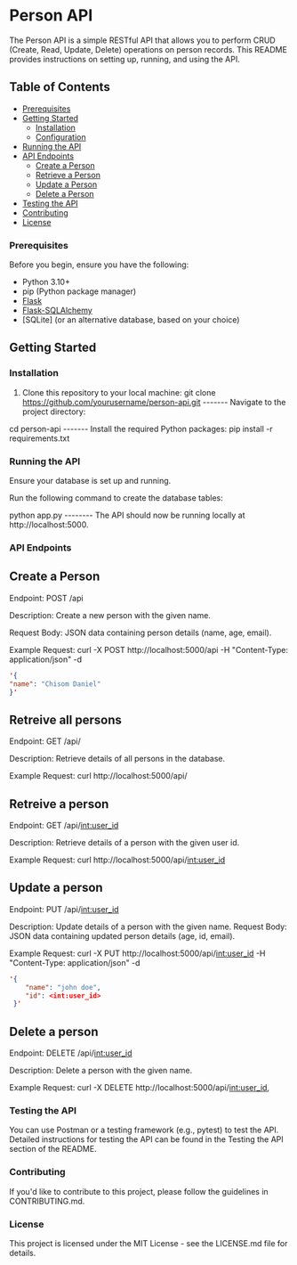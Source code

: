 
# Person API

The Person API is a simple RESTful API that allows you to perform CRUD (Create, Read, Update, Delete) operations on person records. This README provides instructions on setting up, running, and using the API.

## Table of Contents

- [Prerequisites](#prerequisites)
- [Getting Started](#getting-started)
  - [Installation](#installation)
  - [Configuration](#configuration)
- [Running the API](#running-the-api)
- [API Endpoints](#api-endpoints)
  - [Create a Person](#create-a-person)
  - [Retrieve a Person](#retrieve-a-person)
  - [Update a Person](#update-a-person)
  - [Delete a Person](#delete-a-person)
- [Testing the API](#testing-the-api)
- [Contributing](#contributing)
- [License](#license)

### Prerequisites

Before you begin, ensure you have the following:

- Python 3.10+
- pip (Python package manager)
- [Flask](https://flask.palletsprojects.com/en/2.2.x/)
- [Flask-SQLAlchemy](https://flask-sqlalchemy.palletsprojects.com/en/3.x/)
- [SQLite] (or an alternative database, based on your choice)

## Getting Started

### Installation

1. Clone this repository to your local machine:
git clone https://github.com/yourusername/person-api.git ------- Navigate to the project directory:


cd person-api ------- Install the required Python packages:
pip install -r requirements.txt


### Running the API
Ensure your database is set up and running.

Run the following command to create the database tables:


python app.py -------- The API should now be running locally at http://localhost:5000.

### API Endpoints

  ## Create a Person
Endpoint: POST /api

Description: Create a new person with the given name.

Request Body: JSON data containing person details (name, age, email).

Example Request: 
  curl -X POST http://localhost:5000/api -H "Content-Type: application/json" -d 
  ```json
  '{
  "name": "Chisom Daniel"
}'
```
## Retreive all persons
Endpoint: GET /api/

Description: Retrieve details of all persons in the database.

Example Request:
  curl http://localhost:5000/api/


  ## Retreive a person
Endpoint: GET /api/<int:user_id>

Description: Retrieve details of a person with the given user id.

Example Request:
  curl http://localhost:5000/api/<int:user_id>
  

  ## Update a person
Endpoint: PUT /api/<int:user_id>

Description: Update details of a person with the given name.
Request Body: JSON data containing updated person details (age, id, email).

Example Request:
   curl -X PUT http://localhost:5000/api/<int:user_id> -H "Content-Type: application/json" -d 
   ```json
   '{
       "name": "john doe",
       "id": <int:user_id>
    }'
```
  ## Delete a person
Endpoint: DELETE /api/<int:user_id>

Description: Delete a person with the given name.

Example Request:
   curl -X DELETE http://localhost:5000/api/<int:user_id>,


### Testing the API
You can use Postman or a testing framework (e.g., pytest) to test the API. Detailed instructions for testing the API can be found in the Testing the API section of the README.

### Contributing
If you'd like to contribute to this project, please follow the guidelines in CONTRIBUTING.md.

### License
This project is licensed under the MIT License - see the LICENSE.md file for details.